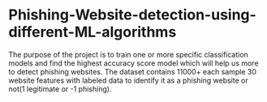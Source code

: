 # Phishing-Website-detection-using-different-ML-algorithms
The purpose of the project is to train one or more specific classification models and find the highest accuracy score model which will help us more to detect phishing websites. The dataset contains 11000+ each sample 30 website features with labeled data to identify it as a phishing website or not(1 legitimate or -1 phishing).
